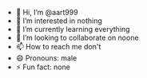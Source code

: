 - 👋 Hi, I’m @aart999
- 👀 I’m interested in nothing
- 🌱 I’m currently learning everything 
- 💞️ I’m looking to collaborate on noone
- 📫 How to reach me don't
- 😄 Pronouns: male
- ⚡ Fun fact: none

<!---
aart999/aart999 is a ✨ special ✨ repository because its `README.md` (this file) appears on your GitHub profile.
You can click the Preview link to take a look at your changes.
--->
